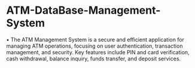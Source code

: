 # ATM-DataBase-Management-System

•	The ATM Management System is a secure and efficient application for managing ATM operations, focusing on user authentication, transaction management, and security. Key features include PIN and card verification, cash withdrawal, balance inquiry, funds transfer, and deposit services.
